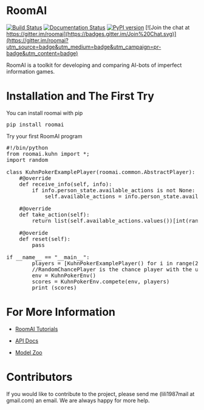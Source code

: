 # RoomAI

[![Build Status](https://travis-ci.org/roomai/RoomAI.svg?branch=master)](https://travis-ci.org/roomai/RoomAI.svg?branch=master)
[![Documentation Status](https://readthedocs.org/projects/roomai/badge/?version=latest)](http://roomai.readthedocs.io/en/latest/?badge=latest)
[![PyPI version](https://badge.fury.io/py/roomai.svg)](https://pypi.python.org/pypi/roomai)
[![Join the chat at https://gitter.im/roomai](https://badges.gitter.im/Join%20Chat.svg)](https://gitter.im/roomai?utm_source=badge&utm_medium=badge&utm_campaign=pr-badge&utm_content=badge)


RoomAI is a toolkit for developing and comparing AI-bots of imperfect information games.



# Installation and The First Try

You can install roomai with pip

<pre>
pip install roomai
</pre>

Try your first RoomAI program


<pre>
#!/bin/python
from roomai.kuhn import *;
import random

class KuhnPokerExamplePlayer(roomai.common.AbstractPlayer):
    #@override
    def receive_info(self, info):
        if info.person_state.available_actions is not None:
            self.available_actions = info.person_state.available_actions
            
    #@override
    def take_action(self):
        return list(self.available_actions.values())[int(random.random() * len(self.available_actions))]
        
    #@overide
    def reset(self):
        pass

if __name__ == "__main__":
        players = [KuhnPokerExamplePlayer() for i in range(2)] + [roomai.common.RandomPlayerChance()]
        //RandomChancePlayer is the chance player with the uniform distribution over every output
        env = KuhnPokerEnv()
        scores = KuhnPokerEnv.compete(env, players)
        print (scores)
</pre>



# For More Information

 - [RoomAI Tutorials](https://github.com/roomai/RoomAI/blob/master/roomai/README.md)
 
 - [API Docs](http://roomai.readthedocs.io/en/latest/?badge=latest)
 
 - [Model Zoo](https://github.com/roomai/RoomAI/blob/master/models/README.md)


# Contributors

If you would like to contribute to the project, please send me (lili1987mail at gmail.com) an email. We are always happy for more help.
